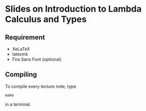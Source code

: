 # Slides on Introduction to Lambda Calculus and Types

## Requirement 

* XeLaTeX 
* latexmk 
* Fira Sans Font (optional) 

## Compiling 

To compile every lecture note, type

``make``

in a terminal. 
